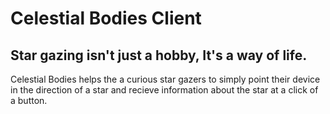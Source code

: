 # Celestial Bodies Client

## Star gazing isn't just a hobby, It's a way of life. 
Celestial Bodies helps the a curious star gazers to simply point their device in the direction of a star and recieve information about the star at a click of a button.
